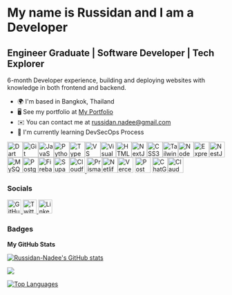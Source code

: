 My name is Russidan and I am a Developer
===============================


Engineer Graduate | Software Developer | Tech Explorer
------------------

6-month Developer experience, building and deploying websites with knowledge in both frontend and backend.

* 🌍  I'm based in Bangkok, Thailand
* 🖥️  See my portfolio at [My Portfolio](http://russidan.com/)
* ✉️  You can contact me at [russidan.nadee@gmail.com](mailto:russidan.nadee@gmail.com)
* 🧠  I'm currently learning DevSecOps Process

<p align="left">
<a href="https://dart.dev/" target="_blank" rel="noreferrer"><img src="https://raw.githubusercontent.com/danielcranney/readme-generator/main/public/icons/skills/dart-colored.svg" alt="Dart" title="Dart" width="36" height="36" /></a><a href="https://git-scm.com/" target="_blank" rel="noreferrer"><img src="https://raw.githubusercontent.com/danielcranney/readme-generator/main/public/icons/skills/git-colored.svg" alt="Git" title="Git" width="36" height="36" /></a><a href="https://developer.mozilla.org/en-US/docs/Web/JavaScript" target="_blank" rel="noreferrer"><img src="https://raw.githubusercontent.com/danielcranney/readme-generator/main/public/icons/skills/javascript-colored.svg" alt="JavaScript" title="JavaScript" width="36" height="36" /></a><a href="https://www.python.org/" target="_blank" rel="noreferrer"><img src="https://raw.githubusercontent.com/danielcranney/readme-generator/main/public/icons/skills/python-colored.svg" alt="Python" title="Python" width="36" height="36" /></a><a href="https://www.typescriptlang.org/" target="_blank" rel="noreferrer"><img src="https://raw.githubusercontent.com/danielcranney/readme-generator/main/public/icons/skills/typescript-colored.svg" alt="TypeScript" title="TypeScript" width="36" height="36" /></a><a href="https://code.visualstudio.com/" target="_blank" rel="noreferrer"><img src="https://raw.githubusercontent.com/danielcranney/readme-generator/main/public/icons/skills/visualstudiocode-colored.svg" alt="VS Code" title="VS Code" width="36" height="36" /></a><a href="https://visualstudio.microsoft.com/" target="_blank" rel="noreferrer"><img src="https://upload.wikimedia.org/wikipedia/commons/2/2c/Visual_Studio_Icon_2022.svg" alt="Visual Studio" title="Visual Studio" width="36" height="36" /></a><a href="https://developer.mozilla.org/en-US/docs/Glossary/HTML5" target="_blank" rel="noreferrer"><img src="https://raw.githubusercontent.com/danielcranney/readme-generator/main/public/icons/skills/html5-colored.svg" alt="HTML5" title="HTML5" width="36" height="36" /></a><a href="https://nextjs.org/docs" target="_blank" rel="noreferrer"><img src="https://raw.githubusercontent.com/danielcranney/readme-generator/main/public/icons/skills/nextjs-colored-dark.svg" alt="NextJs" title="NextJs" width="36" height="36" /></a><a href="https://www.w3.org/TR/CSS/#css" target="_blank" rel="noreferrer"><img src="https://raw.githubusercontent.com/danielcranney/readme-generator/main/public/icons/skills/css3-colored.svg" alt="CSS3" title="CSS3" width="36" height="36" /></a><a href="https://tailwindcss.com/" target="_blank" rel="noreferrer"><img src="https://raw.githubusercontent.com/danielcranney/readme-generator/main/public/icons/skills/tailwindcss-colored.svg" alt="TailwindCSS" title="TailwindCSS" width="36" height="36" /></a><a href="https://nodejs.org/en/" target="_blank" rel="noreferrer"><img src="https://raw.githubusercontent.com/danielcranney/readme-generator/main/public/icons/skills/nodejs-colored.svg" alt="NodeJS" title="NodeJS" width="36" height="36" /></a><a href="https://expressjs.com/" target="_blank" rel="noreferrer"><img src="https://raw.githubusercontent.com/danielcranney/readme-generator/main/public/icons/skills/express-colored-dark.svg" alt="Express" title="Express" width="36" height="36" /></a><a href="https://docs.nestjs.com/" target="_blank" rel="noreferrer"><img src="https://raw.githubusercontent.com/danielcranney/readme-generator/main/public/icons/skills/nestjs-colored.svg" alt="NestJS" title="NestJS" width="36" height="36" /></a><a href="https://www.mysql.com/" target="_blank" rel="noreferrer"><img src="https://raw.githubusercontent.com/danielcranney/readme-generator/main/public/icons/skills/mysql-colored.svg" alt="MySQL" title="MySQL" width="36" height="36" /></a><a href="https://www.postgresql.org/" target="_blank" rel="noreferrer"><img src="https://raw.githubusercontent.com/danielcranney/readme-generator/main/public/icons/skills/postgresql-colored.svg" alt="PostgreSQL" title="PostgreSQL" width="36" height="36" /></a><a href="https://firebase.google.com/" target="_blank" rel="noreferrer"><img src="https://raw.githubusercontent.com/danielcranney/readme-generator/main/public/icons/skills/firebase-colored.svg" alt="Firebase" title="Firebase" width="36" height="36" /></a><a href="https://supabase.io/" target="_blank" rel="noreferrer"><img src="https://raw.githubusercontent.com/danielcranney/readme-generator/main/public/icons/skills/supabase-colored.svg" alt="Supabase" title="Supabase" width="36" height="36" /></a><a href="https://www.cloudflare.com/" target="_blank" rel="noreferrer"><img src="https://www.vectorlogo.zone/logos/cloudflare/cloudflare-icon.svg"alt="Cloudflare"title="Cloudflare"width="36"height="36" />
</a><a href="https://www.prisma.io/" target="_blank" rel="noreferrer"><img src="https://www.svgrepo.com/download/354210/prisma.svg" alt="Prisma" title="Prisma" width="36" height="36" /></a><a href="https://www.netlify.com/" target="_blank" rel="noreferrer"><img src="https://www.vectorlogo.zone/logos/netlify/netlify-icon.svg" alt="Netlify" title="Netlify" width="36" height="36" /></a><a href="https://vercel.com/" target="_blank" rel="noreferrer"><img src="https://www.vectorlogo.zone/logos/vercel/vercel-icon.svg" alt="Vercel" title="Vercel" width="36" height="36" /></a>
<a href="https://www.postman.com/" target="_blank" rel="noreferrer"><img src="https://www.vectorlogo.zone/logos/getpostman/getpostman-icon.svg" alt="Postman" title="Postman" width="36" height="36" /></a>
<a href="https://chat.openai.com/" target="_blank" rel="noreferrer"><img src="https://upload.wikimedia.org/wikipedia/commons/0/04/ChatGPT_logo.svg" alt="ChatGPT" title="ChatGPT" width="36" height="36" /></a><a href="https://claude.ai/" target="_blank" rel="noreferrer"><img src="https://commons.wikimedia.org/wiki/Special:FilePath/Claude_AI_symbol.svg" alt="Claude Symbol" title="Claude Symbol" width="36" height="36" /></a>
</p>

### Socials

<p align="left"> <a href="https://www.github.com/Russidan-Nadee" target="_blank" rel="noreferrer"> <picture> <source media="(prefers-color-scheme: dark)" srcset="https://raw.githubusercontent.com/danielcranney/readme-generator/main/public/icons/socials/github-dark.svg" /> <source media="(prefers-color-scheme: light)" srcset="https://raw.githubusercontent.com/danielcranney/readme-generator/main/public/icons/socials/github.svg" /> <img src="https://raw.githubusercontent.com/danielcranney/readme-generator/main/public/icons/socials/github.svg" width="32" height="32" alt="GitHub" title="GitHub" /> </picture> </a> <a href="https://www.x.com/russidannadee" target="_blank" rel="noreferrer"> <picture> <source media="(prefers-color-scheme: dark)" srcset="https://raw.githubusercontent.com/danielcranney/readme-generator/main/public/icons/socials/twitter-dark.svg" /> <source media="(prefers-color-scheme: light)" srcset="https://raw.githubusercontent.com/danielcranney/readme-generator/main/public/icons/socials/twitter.svg" /> <img src="https://raw.githubusercontent.com/danielcranney/readme-generator/main/public/icons/socials/twitter.svg" width="32" height="32" alt="Twitter" title="Twitter" /> </picture> </a> <a href="https://www.linkedin.com/in/russidan-nadee" target="_blank" rel="noreferrer"> <picture> <source media="(prefers-color-scheme: dark)" srcset="https://raw.githubusercontent.com/danielcranney/readme-generator/main/public/icons/socials/linkedin-dark.svg" /> <source media="(prefers-color-scheme: light)" srcset="https://raw.githubusercontent.com/danielcranney/readme-generator/main/public/icons/socials/linkedin.svg" /> <img src="https://raw.githubusercontent.com/danielcranney/readme-generator/main/public/icons/socials/linkedin.svg" width="32" height="32" alt="LinkedIn" title="LinkedIn" /> </picture> </a></p>

### Badges

<b>My GitHub Stats</b>

<a href="http://www.github.com/Russidan-Nadee"><img src="https://github-readme-stats.vercel.app/api?username=Russidan-Nadee&show_icons=true&hide=&count_private=true&title_color=0891b2&text_color=ffffff&icon_color=0891b2&bg_color=1c1917&hide_border=true&show_icons=true" alt="Russidan-Nadee's GitHub stats" /></a>

<a href="http://www.github.com/Russidan-Nadee"><img src="https://github-readme-streak-stats.herokuapp.com/?user=Russidan-Nadee&stroke=ffffff&background=1c1917&ring=0891b2&fire=0891b2&currStreakNum=ffffff&currStreakLabel=0891b2&sideNums=ffffff&sideLabels=ffffff&dates=ffffff&hide_border=true" /></a>

<a href="https://github.com/Russidan-Nadee" align="left"><img src="https://github-readme-stats.vercel.app/api/top-langs/?username=Russidan-Nadee&langs_count=10&title_color=0891b2&text_color=ffffff&icon_color=0891b2&bg_color=1c1917&hide_border=true&locale=en&custom_title=Top%20%Languages" alt="Top Languages" /></a>
